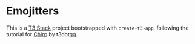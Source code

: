 # Emojitters

This is a [T3 Stack](https://create.t3.gg/) project bootstrapped with `create-t3-app`, following the tutorial for [Chirp](https://github.com/t3dotgg/chirp) by t3dotgg.
